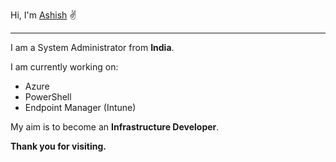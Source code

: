 Hi, I'm [Ashish](https://www.linkedin.com/in/ashish-arya-70080b39) ✌
_____________________________________________________________________________________________________

I am a System Administrator from **India**. 

I am currently working on:

* Azure 
* PowerShell 
* Endpoint Manager (Intune) 

My aim is to become an **Infrastructure Developer**.

**Thank you for visiting.**


     

